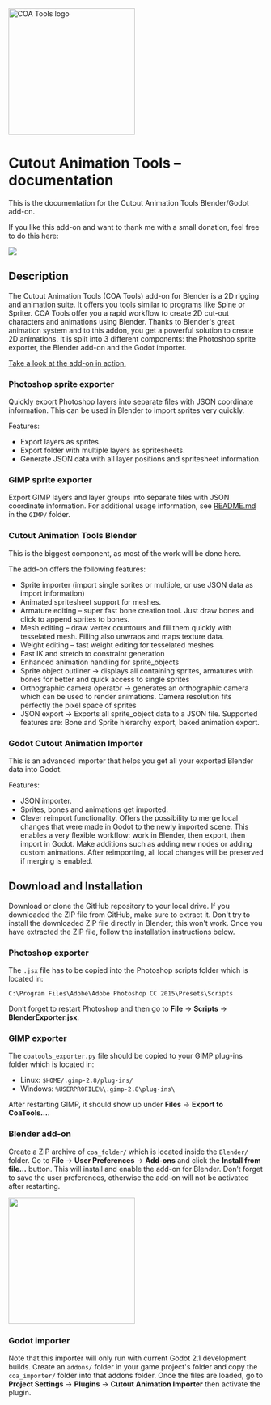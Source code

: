 <img src="./coa_tools_logo.png" width="250" alt="COA Tools logo">

# Cutout Animation Tools – documentation

This is the documentation for the Cutout Animation Tools Blender/Godot add-on.

If you like this add-on and want to thank me with a small donation,
feel free to do this here:

[![](https://www.paypalobjects.com/en_US/i/btn/btn_donateCC_LG.gif)](https://www.paypal.com/cgi-bin/webscr?cmd=_s-xclick&hosted_button_id=8TB6CNT9G8LEN)

## Description

The Cutout Animation Tools (COA Tools) add-on for Blender is a 2D rigging
and animation suite. It offers you tools similar to programs like
Spine or Spriter. COA Tools offer you a rapid workflow to create 2D cut-out
characters and animations using Blender. Thanks to Blender's great animation
system and to this addon, you get a powerful solution to create 2D animations.
It is split into 3 different components: the Photoshop sprite exporter,
the Blender add-on and the Godot importer.

[Take a look at the add-on in action.](https://www.youtube.com/playlist?list=PLPI26-KXCXpA-VMlDIWpmdq6M1m4LEjf_)

### Photoshop sprite exporter

Quickly export Photoshop layers into separate files with
JSON coordinate information. This can be used in Blender to import sprites
very quickly.

Features:

- Export layers as sprites.
- Export folder with multiple layers as spritesheets.
- Generate JSON data with all layer positions and spritesheet information.

### GIMP sprite exporter

Export GIMP layers and layer groups into separate files with
JSON coordinate information. For additional usage information,
see [README.md](GIMP/README.md) in the `GIMP/` folder.

### Cutout Animation Tools Blender

This is the biggest component, as most of the work will be done here.

The add-on offers the following features:

- Sprite importer (import single sprites or multiple, or use JSON data as import information)
- Animated spritesheet support for meshes.
- Armature editing – super fast bone creation tool.
  Just draw bones and click to append sprites to bones.
- Mesh editing – draw vertex countours and fill them quickly with tesselated mesh.
  Filling also unwraps and maps texture data.
- Weight editing – fast weight editing for tesselated meshes
- Fast IK and stretch to constraint generation
- Enhanced animation handling for sprite_objects
- Sprite object outliner → displays all containing sprites, armatures with bones
  for better and quick access to single sprites
- Orthographic camera operator → generates an orthographic camera which can
  be used to render animations. Camera resolution fits perfectly the pixel
  space of sprites
- JSON export → Exports all sprite_object data to a JSON file.
  Supported features are: Bone and Sprite hierarchy export, baked animation export.

### Godot Cutout Animation Importer

This is an advanced importer that helps you get all your
exported Blender data into Godot.

Features:

- JSON importer.
- Sprites, bones and animations get imported.
- Clever reimport functionality. Offers the possibility to merge local changes
  that were made in Godot to the newly imported scene. This enables a
  very flexible workflow: work in Blender, then export, then import in Godot.
  Make additions such as adding new nodes or adding custom animations.
  After reimporting, all local changes will be preserved if merging is enabled.

## Download and Installation

Download or clone the GitHub repository to your local drive.
If you downloaded the ZIP file from GitHub, make sure to extract it.
Don't try to install the downloaded ZIP file directly in Blender;
this won't work. Once you have extracted the ZIP file, follow
the installation instructions below.

### Photoshop exporter

The `.jsx` file has to be copied into the Photoshop scripts folder which is located in:

```
C:\Program Files\Adobe\Adobe Photoshop CC 2015\Presets\Scripts
```

Don’t forget to restart Photoshop and then go to
**File** → **Scripts** → **BlenderExporter.jsx**.

### GIMP exporter

The `coatools_exporter.py` file should be copied to your GIMP plug-ins folder
which is located in:

- Linux: `$HOME/.gimp-2.8/plug-ins/`
- Windows: `%USERPROFILE%\.gimp-2.8\plug-ins\`

After restarting GIMP, it should show up under **Files** → **Export to CoaTools…**.

### Blender add-on

Create a ZIP archive of `coa_folder/` which is located inside the `Blender/` folder.
Go to **File** → **User Preferences** → **Add-ons** and click the
**Install from file…** button.
This will install and enable the add-on for Blender. Don’t forget to
save the user preferences, otherwise the add-on will not be activated
after restarting.

<a href="http://misc.artbyndee.de/coa_tools_installation.gif">
  <img src="http://misc.artbyndee.de/coa_tools_installation.gif" width="250">
</a>

### Godot importer

Note that this importer will only run with current Godot 2.1 development builds.
Create an `addons/` folder in your game project's folder and copy the `coa_importer/`
folder into that addons folder. Once the files are loaded, go to
**Project Settings** → **Plugins** → **Cutout Animation Importer**
then activate the plugin.
